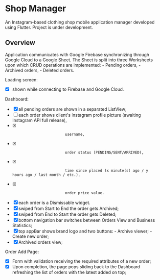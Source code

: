 # Shop Manager

An Instagram-based clothing shop mobile application manager developed using Flutter.
Project is under development.

## Overview
  
Application communicates with Google Firebase synchronizing through Google Cloud to a Google Sheet.
The Sheet is split into three Worksheets upon which CRUD operations are implemented:
    - Pending orders,
    - Archived orders,
    - Deleted orders.

Loading screen:
  - [X] shown while connecting to Firebase and Google Cloud. 
  
Dashboard: 
  - [X] all pending orders are shown in a separated ListView;
  - [ ] each order shows client's Instagram profile picture (awaiting Instagram API full release),
  - [X]                             username, 
  - [X]                             order status (PENDING/SENT/ARRIVED),
  - [X]                             time since placed (x minute(s) ago / y hours ago / last month / etc.),
  - [X]                             order price value.
  - [X] each order is a Dismissable widget.
  - [X] swiped from Start to End the order gets Archived; 
  - [X] swiped from End to Start the order gets Deleted;
  - [X] bottom navigation bar switches between Orders View and Business Statistics;
  - [X] top appBar shows brand logo and two buttons: 
            - Archive viewer;
            - Create new order;
  - [X] Archived orders view; 
  
Order Add Page:
  - [X] Form with validation receiving the required attributes of a new order;
  - [X] Upon completion, the page pops sliding back to the Dashboard refreshing the list of orders with the latest added on top;
